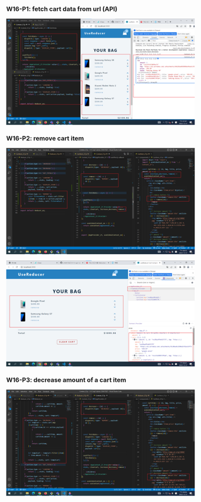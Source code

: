 ### W16-P1: fetch cart data from url (API)


![](w16-p1.png)

### W16-P2: remove cart item
 
![](w16-p2-1.png)
 
![](w16-p2-2.png)

### W16-P3: decrease amount of a cart item
 
![](w16-p3.png)